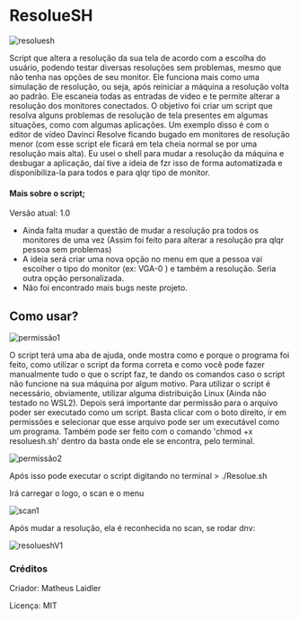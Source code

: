 # ResolueSH
![resoluesh](https://user-images.githubusercontent.com/76860503/113923911-80c6ec00-97bf-11eb-8a85-dd821c16f431.png)

 Script que altera a resolução da sua tela de acordo com a escolha do usuário, podendo testar diversas resoluções sem problemas, mesmo que não tenha nas opções de seu monitor. Ele funciona mais como uma simulação de resolução, ou seja, após reiniciar a máquina a resolução volta ao padrão. Ele escaneia todas as entradas de video e te permite alterar a resolução dos monitores conectados.
 O objetivo foi criar um script que resolva alguns problemas de resolução de tela presentes em algumas situações, como com algumas aplicações. Um exemplo disso é com o editor de vídeo Davinci Resolve ficando bugado em monitores de resolução menor (com esse script ele ficará em tela cheia normal se por uma resolução mais alta). 
 Eu usei o shell para mudar a resolução da máquina e desbugar a aplicação, daí tive a ideia de fzr isso de forma automatizada e disponibiliza-la para todos e para qlqr tipo de monitor.
 
 
#### Mais sobre o script; 
Versão atual: 1.0
  - Ainda falta mudar a questão de mudar a resolução pra todos os monitores de uma vez (Assim foi feito para alterar a resolução pra qlqr pessoa sem problemas)
  - A ideia será criar uma nova opção no menu em que a pessoa vai escolher o tipo do monitor (ex: VGA-0 ) e também a resolução. Seria outra opção personalizada.
  - Não foi encontrado mais bugs neste projeto.
 
## Como usar?
![permissão1](https://user-images.githubusercontent.com/76860503/113920112-c208cd00-97ba-11eb-9ea4-aee0342a3c30.png)
 
 O script terá uma aba de ajuda, onde mostra como e porque o programa foi feito, como utilizar o script da forma correta e como você pode fazer manualmente tudo o que o script faz, te dando os comandos caso o script não funcione na sua máquina por algum motivo.
 Para utilizar o script é necessário, obviamente, utilizar alguma distribuição Linux (Ainda não testado no WSL2). 
Depois será importante dar permissão para o arquivo poder ser executado como um script. Basta clicar com o boto direito, ir em permissões e selecionar que esse arquivo pode ser um executável como um programa. Também pode ser feito com o comando 'chmod +x resoluesh.sh' dentro da basta onde ele se encontra, pelo terminal.

![permissão2](https://user-images.githubusercontent.com/76860503/113920464-317ebc80-97bb-11eb-84cb-aee1f503b0bf.png)
 
 Após isso pode executar o script digitando no terminal > ./Resolue.sh
 
 Irá carregar o logo, o scan e o menu

![scan1](https://user-images.githubusercontent.com/76860503/113923977-976d4300-97bf-11eb-800d-724639f3dc8b.png) 

Após mudar a resolução, ela é reconhecida no scan, se rodar dnv:

![resolueshV1](https://user-images.githubusercontent.com/76860503/113920807-a5b96000-97bb-11eb-81a7-0c59ad002591.png)



### Créditos
Criador: Matheus Laidler 

Licença: MIT 
